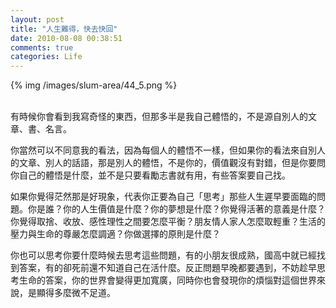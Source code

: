 ```yaml
---
layout: post
title: "人生難得，快去快回"
date: 2010-08-08 00:38:51
comments: true
categories: Life
---
```

<p>{% img /images/slum-area/44_5.png %}<br /><br /></p><p>有時候你會看到我寫奇怪的東西，但那多半是我自己體悟的，不是源自別人的文章、書、名言。</p><p>你當然可以不同意我的看法，因為每個人的體悟不一樣，但如果你的看法來自別人的文章、別人的話語，那是別人的體悟，不是你的，價值觀沒有對錯，但是你要問你自己的體悟是什麼，並不是只要看勵志書就有用，有些答案要自己找。</p><p>如果你覺得茫然那是好現象，代表你正要為自己「思考」那些人生遲早要面臨的問題。你是誰？你的人生價值是什麼？你的夢想是什麼？你覺得活著的意義是什麼？你覺得取捨、收放、感性理性之間要怎麼平衡？朋友情人家人怎麼取輕重？生活的壓力與生命的尊嚴怎麼調適？你做選擇的原則是什麼？</p><p>你也可以思考你要什麼時候去思考這些問題，有的小朋友很成熟，國高中就已經找到答案，有的卻死前還不知道自己在活什麼。反正問題早晚都要遇到，不妨趁早思考生命的答案，你的世界會變得更加寬廣，同時你也會發現你的煩惱對這個世界來說，是顯得多麼微不足道。</p>
